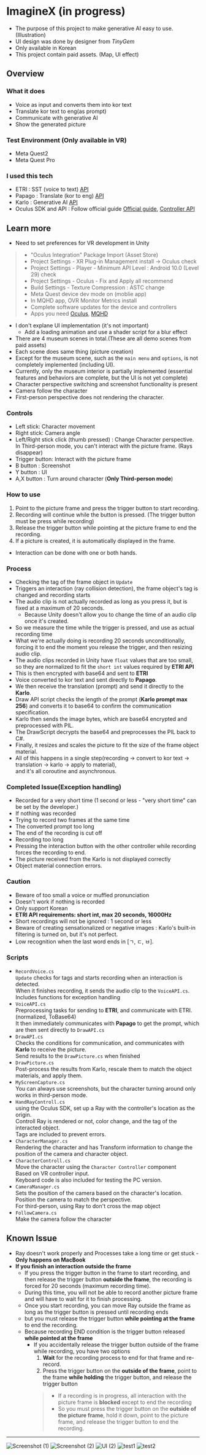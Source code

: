 # ImagineX (in progress)
+ The purpose of this project to make generative AI easy to use. (Illustration)
+ UI design was done by designer from _TinyGem_
+ Only available in Korean
+ This project contain paid assets. (Map, UI effect)
## Overview
### What it does
+ Voice as input and converts them into kor text 
+ Translate kor text to eng(as prompt)
+ Communicate with generative AI
+ Show the generated picture
### Test Environment (Only available in VR)
+ Meta Quest2
+ Meta Quest Pro 
### I used this tech
+ ETRI : SST (voice to text) [API](https://aiopen.etri.re.kr/guide/Recognition)
+ Papago : Translate (kor to eng) [API](https://developers.naver.com/docs/papago/README.md)
+ Karlo : Generative AI [API](https://developers.kakao.com/product/karlo)
+ Oculus SDK and API : Follow official guide [Official guide](https://developer.oculus.com/documentation/unity/unity-gs-overview/), [Controller API](https://developer.oculus.com/documentation/unity/unity-ovrinput/)
## Learn more
+ Need to set preferences for VR development in Unity
> + "Oculus Integration" Package Import (Asset Store)    
> + Project Settings - XR Plug-in Management install -> Oculus check      
> + Project Settings - Player - Minimum API Level : Android 10.0 (Level 29) check    
> + Project Settings - Oculus - Fix and Apply all recommend    
> + Build Settings - Texture Compression : ASTC change    
> + Meta Quest device dev mode on (moblie app)    
> + In MQHD app, OVR Monitor Metrics install    
> + Complete software updates for the device and controllers    
> + Apps you need [Oculus](https://www.meta.com/kr/ko/quest/setup/?utm_source=www.meta.com&utm_medium=oculusredirect), [MQHD](https://developer.oculus.com/downloads/package/oculus-developer-hub-win)
+ I don't explane UI implementation (it's not important)
  + Add a loading animation and use a shader script for a blur effect
+ There are 4 museum scenes in total.(These are all demo scenes from paid assets)
+ Each scene does same thing (picture creation)
+ Except for the museum scene, such as the `main menu` and `options`, is not completely implemented (including UI).
+ Currently, only the museum interior is partially implemented (essential features and behaviors are complete, but the UI is not yet complete)
+ Character perspective switching and screenshot functionality is present
+ Camera follow the character
+ First-person perspective does not rendering the character.
### Controls
+ Left stick: Character movement
+ Right stick: Camera angle
+ Left/Right stick click (thumb pressed) : Change Character perspective. In Third-person mode, you can't interact with the picture frame. (Rays disappear)
+ Trigger button: Interact with the picture frame
+ B button : Screenshot
+ Y button : UI
+ A,X button : Turn around character (**Only Third-person mode**)
### How to use
1. Point to the picture frame and press the trigger button to start recording.
2. Recording will continue while the button is pressed. (The trigger button must be press while recording)
3. Release the trigger button while pointing at the picture frame to end the recording.
4. If a picture is created, it is automatically displayed in the frame.
+ Interaction can be done with one or both hands.
### Process
+ Checking the tag of the frame object in `Update`
+ Triggers an interaction (ray collision detection), the frame object's tag is changed and recording starts
+ The audio clip is not actually recorded as long as you press it, but is fixed at a maximum of 20 seconds.
  + Because Unity doesn't allow you to change the time of an audio clip once it's created.
+ So we measure the time while the trigger is pressed, and use as actual recording time
+ What we're actually doing is recording 20 seconds unconditionally, forcing it to end the moment you release the trigger, and then resizing audio clip.
+ The audio clips recorded in Unity have `float` values that are too small, so they are normalized to fit the `short int` values required by **ETRI API**
+ This is then encrypted with base64 and sent to **ETRI**
+ Voice converted to kor text and sent directly to **Papago**.
+ We then receive the translation (prompt) and send it directly to the **Karlo**.
+ Draw API script checks the length of the prompt (**Karlo prompt max 256**) and converts it to base64 to confirm the communication specification.
+ Karlo then sends the image bytes, which are base64 encrypted and preprocessed with PIL.
+ The DrawScript decrypts the base64 and preprocesses the PIL back to C#.
+ Finally, it resizes and scales the picture to fit the size of the frame object material.
+ All of this happens in a single step(recording -> convert to kor text -> translation -> karlo -> apply to material),    
and it's all coroutine and asynchronous.
### Completed Issue(Exception handling)
+ Recorded for a very short time (1 second or less - "very short time" can be set by the developer.)
+ If nothing was recorded
+ Trying to record two frames at the same time
+ The converted prompt too long
+ The end of the recording is cut off
+ Recording too long
+ Pressing the interaction button with the other controller while recording forces the recording to end.
+ The picture received from the Karlo is not displayed correctly
+ Object material connection errors.
### Caution
+ Beware of too small a voice or muffled pronunciation
+ Doesn't work if nothing is recorded
+ Only support Korean
+ **ETRI API requirements: short int, max 20 seconds, 16000Hz**
+ Short recordings will not be ignored : 1 second or less 
+ Beware of creating sensationalized or negative images : Karlo's built-in filtering is turned on, but it's not perfect.
+ Low recognition when the last word ends in [ㄱ, ㄷ, ㅂ].
### Scripts
+ `RecordVoice.cs`    
`Update` checks for tags and starts recording when an interaction is detected.    
When it finishes recording, it sends the audio clip to the `VoiceAPI.cs`.    
Includes functions for exception handling 
+ `VoiceAPI.cs`    
Preprocessing tasks for sending to **ETRI**, and communicate with ETRI.(normalized, ToBase64)    
It then immediately communicates with **Papago** to get the prompt, which are then sent directly to `DrawAPI.cs`    
+ `DrawAPI.cs`    
Checks the conditions for communication, and communicates with **Karlo** to receive the picture.    
Send results to the `DrawPicture.cs` when finished
+ `DrawPicture.cs`     
Post-process the results from Karlo, rescale them to match the object materials, and apply them.
+ `MyScreenCapture.cs`    
You can always use screenshots, but the character turning around only works in third-person mode.    
+ `HandRayControll.cs`    
using the Oculus SDK, set up a Ray with the controller's location as the origin.    
Controll Ray is rendered or not, color change, and the tag of the interacted object.    
Tags are included to prevent errors.
+ `CharacterManager.cs`    
Rendering the character and has Transform information to change the position of the camera and character object.
+ `CharacterControll.cs`    
Move the character using the `Character Controller` component    
Based on VR controller input.    
Keyboard code is also included for testing the PC version.
+ `CameraManager.cs`    
Sets the position of the camera based on the character's location.    
Position the camera to match the perspective.    
For third-person, using Ray to don't cross the map object 
+ `FollowCamera.cs`    
Make the camera follow the character
## Known Issue
+ Ray doesn't work properly and Processes take a long time or get stuck - **Only happens on MacBook**
+ **If you finish an interaction outside the frame**
  + If you press the trigger button in the frame to start recording, and then release the trigger button **outside the frame**, the recording is forced for 20 seconds (maximum recording time).
  + During this time, you will not be able to record another picture frame and will have to wait for it to finish processing.
  + Once you start recording, you can move Ray outside the frame as long as the trigger button is pressed until recording ends
  + but you must release the trigger button **while pointing at the frame** to end the recording.
  + Because recording END condition is the trigger button released **while pointed at the frame**
    + If you accidentally release the trigger button outside of the frame while recording, you have two options
      1. **Wait** for the recording process to end for that frame and re-record.
      2. Press the trigger button on the **outside of the frame**, point to the frame **while holding** the trigger button, and release the trigger button    
      > + If a recording is in progress, all interaction with the picture frame is **blocked** except to end the recording    
      > + So you must press the trigger button on the **outside of the picture frame**, hold it down, point to the picture frame, and release the trigger button to end the recording.
---
![Screenshot (1)](https://github.com/WooChan-Noh/ImagineX/assets/103042258/def88683-38a0-422f-a6b3-0861f06d261f)
![Screenshot (2)](https://github.com/WooChan-Noh/ImagineX/assets/103042258/fb5da3ca-ee05-42db-a413-24a2f2d1674e)
![UI (2)](https://github.com/WooChan-Noh/ImagineX/assets/103042258/54832acc-ee9f-478a-b0bb-fc09592a33cc)
![test1](https://github.com/WooChan-Noh/ImagineX/assets/103042258/f4421a38-c78d-4df8-aa0f-b4d7258dfe88)
![test2](https://github.com/WooChan-Noh/ImagineX/assets/103042258/5d0c4538-6993-4f01-ac3e-9b363d7e9e84)

